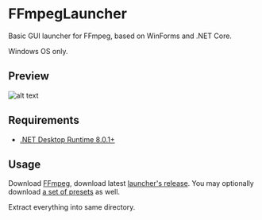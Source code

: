 # FFmpegLauncher
Basic GUI launcher for FFmpeg, based on WinForms and .NET Core.

Windows OS only.

## Preview
![alt text](https://raw.githubusercontent.com/syrtsevser/FFmpegLauncher/main/media/screenshot_1.png)

## Requirements
- [.NET Desktop Runtime 8.0.1+](https://dotnet.microsoft.com/en-us/download/dotnet/8.0)

## Usage
Download [FFmpeg](https://github.com/BtbN/FFmpeg-Builds/releases), download latest [launcher's release](https://github.com/syrtsevser/FFmpegLauncher/releases). You may optionally download [a set of presets](https://raw.githubusercontent.com/syrtsevser/FFmpegLauncher/main/presets/General%20examples/FFmpeg%20Launcher.json) as well.

Extract everything into same directory.
